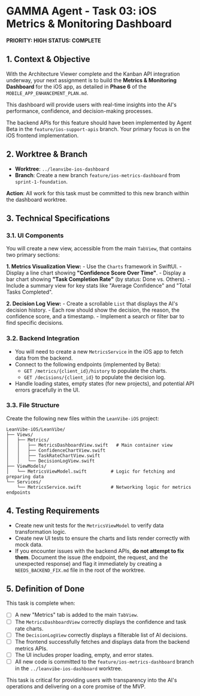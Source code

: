 # GAMMA Agent - Task 03: iOS Metrics & Monitoring Dashboard

**PRIORITY: HIGH**
**STATUS: COMPLETE**

## 1. Context & Objective

With the Architecture Viewer complete and the Kanban API integration underway, your next assignment is to build the **Metrics & Monitoring Dashboard** for the iOS app, as detailed in **Phase 6** of the `MOBILE_APP_ENHANCEMENT_PLAN.md`.

This dashboard will provide users with real-time insights into the AI's performance, confidence, and decision-making processes.

The backend APIs for this feature should have been implemented by Agent Beta in the `feature/ios-support-apis` branch. Your primary focus is on the iOS frontend implementation.

## 2. Worktree & Branch

-   **Worktree**: `../leanvibe-ios-dashboard`
-   **Branch**: Create a new branch `feature/ios-metrics-dashboard` from `sprint-1-foundation`.

**Action**: All work for this task must be committed to this new branch within the dashboard worktree.

## 3. Technical Specifications

### 3.1. UI Components

You will create a new view, accessible from the main `TabView`, that contains two primary sections:

**1. Metrics Visualization View:**
    -   Use the `Charts` framework in SwiftUI.
    -   Display a line chart showing **"Confidence Score Over Time"**.
    -   Display a bar chart showing **"Task Completion Rate"** (by status: Done vs. Others).
    -   Include a summary view for key stats like "Average Confidence" and "Total Tasks Completed".

**2. Decision Log View:**
    -   Create a scrollable `List` that displays the AI's decision history.
    -   Each row should show the decision, the reason, the confidence score, and a timestamp.
    -   Implement a search or filter bar to find specific decisions.

### 3.2. Backend Integration

-   You will need to create a new `MetricsService` in the iOS app to fetch data from the backend.
-   Connect to the following endpoints (implemented by Beta):
    -   `GET /metrics/{client_id}/history` to populate the charts.
    -   `GET /decisions/{client_id}` to populate the decision log.
-   Handle loading states, empty states (for new projects), and potential API errors gracefully in the UI.

### 3.3. File Structure

Create the following new files within the `LeanVibe-iOS` project:

```
LeanVibe-iOS/LeanVibe/
├── Views/
│   ├── Metrics/
│   │   ├── MetricsDashboardView.swift   # Main container view
│   │   ├── ConfidenceChartView.swift
│   │   ├── TaskRateChartView.swift
│   │   └── DecisionLogView.swift
├── ViewModels/
│   └── MetricsViewModel.swift         # Logic for fetching and preparing data
└── Services/
    └── MetricsService.swift           # Networking logic for metrics endpoints
```

## 4. Testing Requirements

-   Create new unit tests for the `MetricsViewModel` to verify data transformation logic.
-   Create new UI tests to ensure the charts and lists render correctly with mock data.
-   If you encounter issues with the backend APIs, **do not attempt to fix them**. Document the issue (the endpoint, the request, and the unexpected response) and flag it immediately by creating a `NEEDS_BACKEND_FIX.md` file in the root of the worktree.

## 5. Definition of Done

This task is complete when:
-   [ ] A new "Metrics" tab is added to the main `TabView`.
-   [ ] The `MetricsDashboardView` correctly displays the confidence and task rate charts.
-   [ ] The `DecisionLogView` correctly displays a filterable list of AI decisions.
-   [ ] The frontend successfully fetches and displays data from the backend metrics APIs.
-   [ ] The UI includes proper loading, empty, and error states.
-   [ ] All new code is committed to the `feature/ios-metrics-dashboard` branch in the `../leanvibe-ios-dashboard` worktree.

This task is critical for providing users with transparency into the AI's operations and delivering on a core promise of the MVP. 